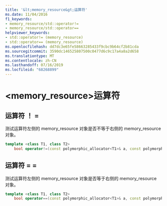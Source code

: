 ```yaml
---
title: '&lt;memory_resource&gt;运算符'
ms.date: 11/04/2016
f1_keywords:
- memory_resource/std::operator!=
- memory_resource/std::operator==
helpviewer_keywords:
- std::operator!= (memory_resource)
- std::operator== (memory_resource)
ms.openlocfilehash: dd7dc3e65fe58663285433f9cbc9b64cf2b81cda
ms.sourcegitcommit: 3590dc146525807500c0477d6c9c17a4a8a2d658
ms.translationtype: MT
ms.contentlocale: zh-CN
ms.lasthandoff: 07/16/2019
ms.locfileid: "68268899"
---
```

# <a name="ltmemoryresourcegt-operators"></a>&lt;memory_resource&gt;运算符

## <a name="op_neq"></a> 运算符 ！ =

测试运算符左侧的 memory_resource 对象是否不等于右侧的 memory_resource 对象。

```cpp
template <class T1, class T2>
    bool operator!=(const polymorphic_allocator<T1>& a, const polymorphic_allocator<T2>& b) noexcept;
```

## <a name="op_eq_eq"></a> 运算符 = =

测试运算符左侧的 memory_resource 对象是否等于右侧的 memory_resource 对象。

```cpp
template <class T1, class T2>
    bool operator==(const polymorphic_allocator<T1>& a, const polymorphic_allocator<T2>& b) noexcept;
```
